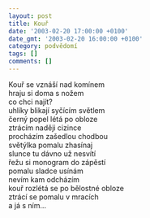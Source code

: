 ```yaml
---
layout: post
title: Kouř
date: '2003-02-20 17:00:00 +0100'
date_gmt: '2003-02-20 16:00:00 +0100'
category: podvědomí
tags: []
comments: []
---
```


<p>Kouř se vznáší nad komínem<br>hraju si doma s nožem<br>co chci najít?<br>uhlíky blikají syčícím světlem<br>černý popel létá po obloze<br>ztrácím naději cizince<br>procházím zašedlou chodbou<br>světýlka pomalu zhasínaj<br>slunce tu dávno už nesvítí<br>řežu si monogram do zápěstí<br>pomalu sladce usínám<br>nevím kam odcházím<br>kouř rozlétá se po bělostné obloze<br>ztrácí se pomalu v mracích<br>a já s ním...</p>
